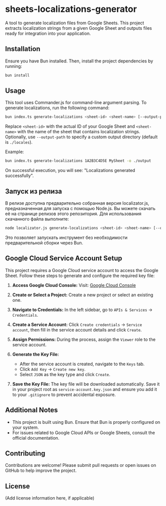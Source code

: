 # sheets-localizations-generator

A tool to generate localization files from Google Sheets. This project extracts localization strings from a given Google Sheet and outputs files ready for integration into your application.

## Installation

Ensure you have Bun installed. Then, install the project dependencies by running:

```bash
bun install
```

## Usage

This tool uses Commander.js for command-line argument parsing. To generate localizations, run the following command:

```bash
bun index.ts generate-localizations <sheet-id> <sheet-name> [--output-path <path>]
```

Replace `<sheet-id>` with the actual ID of your Google Sheet and `<sheet-name>` with the name of the sheet that contains localization strings. Optionally, use `--output-path` to specify a custom output directory (default is `./locales`).

Example:
```bash
bun index.ts generate-localizations 1A2B3C4D5E MySheet -o ./output
```

On successful execution, you will see: "Localizations generated successfully".

## Запуск из релиза

В релизе доступна предварительно собранная версия localizator.js, предназначенная для запуска с помощью Node.js. Вы можете скачать её на странице релизов этого репозитория. Для использования скачанного файла выполните:

```bash
node localizator.js generate-localizations <sheet-id> <sheet-name> [--output-path <path>]
```

Это позволяет запускать инструмент без необходимости предварительной сборки через Bun.

## Google Cloud Service Account Setup

This project requires a Google Cloud service account to access the Google Sheet. Follow these steps to generate and configure the required key file:

1. **Access Google Cloud Console:**
   Visit: [Google Cloud Console](https://console.cloud.google.com/)

2. **Create or Select a Project:**
   Create a new project or select an existing one.

3. **Navigate to Credentials:**
   In the left sidebar, go to `APIs & Services` → `Credentials`.

4. **Create a Service Account:**
   Click `Create credentials` → `Service account`, then fill in the service account details and click `Create`.

5. **Assign Permissions:**
   During the process, assign the `Viewer` role to the service account.

6. **Generate the Key File:**
   - After the service account is created, navigate to the `Keys` tab.
   - Click `Add Key` → `Create new key`.
   - Select `JSON` as the key type and click `Create`.

7. **Save the Key File:**
   The key file will be downloaded automatically. Save it in your project root as `service-account.key.json` and ensure you add it to your `.gitignore` to prevent accidental exposure.

## Additional Notes

- This project is built using Bun. Ensure that Bun is properly configured on your system.
- For issues related to Google Cloud APIs or Google Sheets, consult the official documentation.

## Contributing

Contributions are welcome! Please submit pull requests or open issues on GitHub to help improve the project.

## License

(Add license information here, if applicable)
